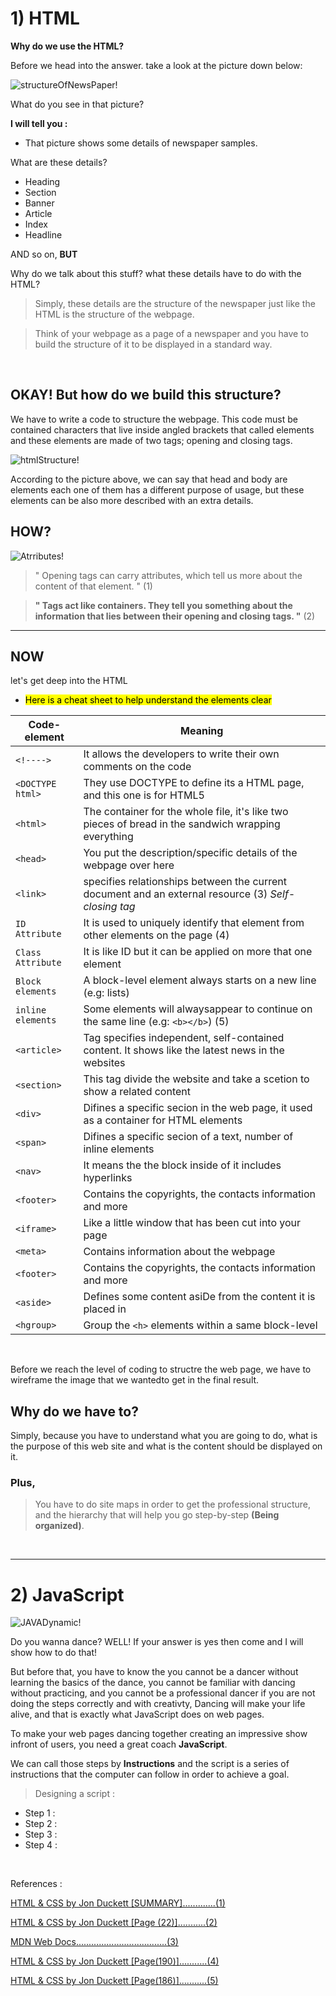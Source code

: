 
# 1) HTML

**Why do we use the HTML?**


Before we head into the answer. take a look at the picture down below:

![structureOfNewsPaper!](https://www.anatomynote.com/wp-content/uploads/2019/10/17311/Newspaper-structure.jpg)



What do you see in that picture? 

**I will tell you :**


* That picture shows some details of newspaper samples.


What are these details?

* Heading
* Section 
* Banner
* Article
* Index
* Headline

AND so on, **BUT** 

Why do we talk about this stuff? what these details have to do with the HTML? 


> Simply, these details are the structure of the newspaper just like the HTML is the structure of the webpage.

> Think of your webpage as a page of a newspaper and you have to build the structure of it to be displayed in a standard way.


<br>


## OKAY! But how do we build this structure?

We have to write a code to structure the webpage. This code must be contained characters that live inside angled brackets that called elements and these elements are made of two tags; opening and closing tags.


![htmlStructure!](https://www.edupointbd.com/wp-content/uploads/2017/09/basic-code.png)


According to the picture above, we can say that head and body are elements each one of them has a different purpose of usage, but these elements can be also more described with an extra details.


## HOW?


![Atrributes!](https://datatron-industries.com/wp-content/uploads/2018/03/exchange-links-for-free.gif)


> " Opening tags can carry attributes, which tell us more about the content of that element. " (1)


> **" Tags act like containers. They tell you something about the information that lies between their opening and closing tags. "** (2)





<hr>






## NOW


let's get deep into the HTML


* <mark>Here is a cheat sheet to help understand the elements clear</mark>



| Code-element       | Meaning                                                                                              |
| ------------------ | ---------------------------------------------------------------------------------------------------- |
| ``<!---->``        | It allows the developers to write their own comments on the code                                     |
| ``<DOCTYPE html>`` | They use DOCTYPE to define its a HTML page, and this one is for HTML5                                |
| ``<html>``         | The container for the whole file, it's like two pieces of bread in the sandwich wrapping everything  | 
| ``<head>``         | You put the description/specific details of the webpage over here                                    |
| ``<link>``         | specifies relationships between the current document and an external resource (3) *Self-closing tag* |
| ``ID Attribute``   | It is used to uniquely identify that element from other elements on the page  (4)                    |
| ``Class Attribute``| It is like ID but it can be applied on more that one element                                         |
| ``Block elements`` | A block-level element always starts on a new line (e.g: lists)                                       |
| ``inline elements``| Some elements will alwaysappear to continue on the same line (e.g: `<b></b>`) (5)                    | 
| ``<article>``      | Tag specifies independent, self-contained content. It shows like the latest news in the websites     |
| ``<section>``      | This tag divide the website and take a scetion to show a related content                             |
| ``<div>``          | Difines a specific secion in the web page, it used as a container for HTML elements                  |
| ``<span>``         | Difines a specific secion of a text, number of inline elements                                       |
| ``<nav>``          | It means the the block inside of it includes hyperlinks                                              |
| ``<footer>``       | Contains the copyrights, the contacts information and more                                           |
| ``<iframe>``       | Like a little window that has been cut into your page                                                |
| ``<meta>``         | Contains information about the webpage                                                               |
| ``<footer>``       | Contains the copyrights, the contacts information and more                                           |
| ``<aside>``        | Defines some content asiDe from the content it is placed in                                          |
| ``<hgroup>``       | Group the `<h>` elements within a same block-level                                                   |






<br>



Before we reach the level of coding to structre the web page, we have to wireframe the image that we wantedto get in the final result. 

## Why do we have to? 

Simply, because you have to understand what you are going to do, what is the purpose of this web site and what is the content should be displayed on it. 

### Plus,
> You have to do site maps in order to get the professional structure, and the hierarchy that will help you go step-by-step **(Being organized)**.






<br>




<hr>







# 2) JavaScript



![JAVADynamic!](https://qph.fs.quoracdn.net/main-qimg-d46874fe1c78ad54e201c24a81ed4a40)

Do you wanna dance? WELL! If your answer is yes then come and I will show how to do that!

But before that, you have to know the you cannot be a dancer without learning the basics of the dance, you cannot be familiar with dancing without practicing, and you cannot be a professional dancer if you are not doing the steps correctly and with creativty,
Dancing will make your life alive, and that is exactly what JavaScript does on web pages.

To make your web pages dancing together creating an impressive show infront of users, you need a great coach **JavaScript**.

We can call those steps by **Instructions** and the script is a series of instructions that the computer can follow in order to achieve a goal. 


> Designing a script : 

- Step 1 :
- Step 2 :
- Step 3 :
- Step 4 :











<br>

References :


[HTML & CSS by Jon Duckett [SUMMARY].............(1)](https://www.amazon.com/HTML-CSS-Design-Build-Websites/dp/1118008189)

[HTML & CSS by Jon Duckett [Page (22)]...........(2)](https://www.amazon.com/HTML-CSS-Design-Build-Websites/dp/1118008189)

[MDN Web Docs....................................(3)](https://developer.mozilla.org/en-US/docs/Web/HTML/Element/link)

[HTML & CSS by Jon Duckett [Page(190)]...........(4)](https://www.amazon.com/HTML-CSS-Design-Build-Websites/dp/1118008189)

[HTML & CSS by Jon Duckett [Page(186)]...........(5)](https://www.amazon.com/HTML-CSS-Design-Build-Websites/dp/1118008189)


